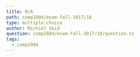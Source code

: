 ```yaml
---
title: N/A
path: comp2804/exam-fall-2017/18
type: multiple-choice
author: Michiel Smid
question: comp2804/exam-fall-2017/18/question.ts
tags:
  - comp2804
---
```

